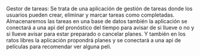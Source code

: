 Gestor de tareas: Se trata de una aplicación de gestión de tareas donde los usuarios pueden crear, eliminar y marcar tareas como completadas. Almacenaremos las tareas en una base de datos
también la aplicación se conectará a una api del pronóstico del  tiempo para avisar de si llueve o no y si llueve avisar para estar preparado o cancelar planes.
Y también en los ratos libres la aplicación propondrá planes y se conectará a una api de películas para recomendar ver alguna peli.

